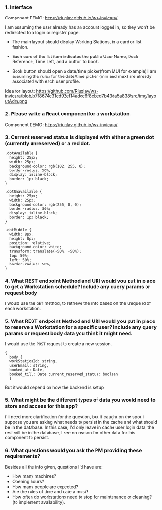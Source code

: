 ### 1. Interface

Component DEMO: https://riuqlav.github.io/ws-invicara/

I am assuming the user already has an account logged in, so they won't be redirected to a login or register page.

- The main layout should display Working Stations, in a card or list fashion.

- Each card of the list item indicates the public User Name, Desk Reference, Time Left, and a button to book.

- Book button should open a date/time picker(from MUI for example) I am assuming the rules for the date/time picker (min and max) are already associated with each user profile.

Idea for layout: https://github.com/Riuqlav/ws-invicara/blob/b7f8674c31cd92ef14adcc6f8cbed7b43da5a838/src/img/layoutAdm.png

### 2. Please write a React componentfor a workstation.

Component DEMO: https://riuqlav.github.io/ws-invicara/

### 3. Current reserved status is displayed with either a green dot (currently unreserved) or a red dot.

```
.dotAvailable {
  height: 25px;
  width: 25px;
  background-color: rgb(102, 255, 0);
  border-radius: 50%;
  display: inline-block;
  border: 1px black;
}

.dotUnavailable {
  height: 25px;
  width: 25px;
  background-color: rgb(255, 0, 0);
  border-radius: 50%;
  display: inline-block;
  border: 1px black;
}

.dotMiddle {
  width: 8px;
  height: 8px;
  position: relative;
  background-color: white;
  transform: translate(-50%, -50%);
  top: 50%;
  left: 50%;
  border-radius: 50%;
}
```

### 4. What REST endpoint Method and URI would you put in place to get a Workstation schedule? Include any query params or request body

I would use the `GET` method, to retrieve the info based on the unique id of each workstation.

### 5. What REST endpoint Method and URI would you put in place to reserve a Workstation for a specific user? Include any query params or request body data you think it might need.

I would use the `POST` request to create a new session.

```
{
  body {
  workStationId: string,
  userEmail: string,
  booked_at: Date,
  booked_till: Date current_reserved_status: boolean
  }
```

But it would depend on how the backend is setup

### 5. What might be the different types of data you would need to store and access for this app?

I'll need more clarification for the question, but if caught on the spot I suppose you are asking what needs to persist in the cache and what should be in the database.
In this case, I'd only leave in cache user login data, the rest will be in the database, I see no reason for other data for this component to persist.

### 6. What questions would you ask the PM providing these requirements?

Besides all the info given, questions I'd have are:

- How many machines?
- Opening hours?
- How many people are expected?
- Are the rules of time and date a must?
- How often do workstations need to stop for maintenance or cleaning? (to implement availability).
